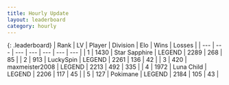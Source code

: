 ```yaml
---
title: Hourly Update
layout: leaderboard
category: hourly
---
```


{: .leaderboard}
| Rank | LV | Player | Division | Elo | Wins | Losses |
| --- | --- | --- | --- | --- | --- | --- |
| <span data-change="0">1</span> | 1430 | <span title="ID: 315148">Star Sapphire</span> | LEGEND | <span data-change="0">2289</span> | <span data-change="0">268</span> | <span data-change="0">85</span> |
| <span data-change="0">2</span> | 913 | <span title="ID: 498412">LuckySpin</span> | LEGEND | <span data-change="0">2261</span> | <span data-change="0">136</span> | <span data-change="0">42</span> |
| <span data-change="0">3</span> | 420 | <span title="ID: 410122">maxmeister2008</span> | LEGEND | <span data-change="0">2213</span> | <span data-change="0">492</span> | <span data-change="0">335</span> |
| <span data-change="0">4</span> | 1972 | <span title="ID: 164871">Luna Child</span> | LEGEND | <span data-change="0">2206</span> | <span data-change="0">117</span> | <span data-change="0">45</span> |
| <span data-change="0">5</span> | 127 | <span title="ID: 512752">Pokimane</span> | LEGEND | <span data-change="0">2184</span> | <span data-change="0">105</span> | <span data-change="0">43</span> |